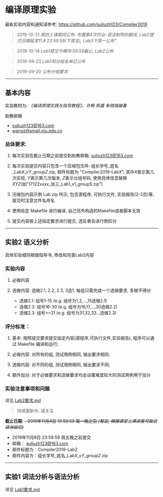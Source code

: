 # 编译原理实验

最新实验内容和通知请参考: https://github.com/suliuzh123/Compiler2019

> 2019-10-31 *周四上课期间公布: 布置第4次作业-语法制导的翻译, Lab2提交日期延至11.8 23:59:59(下周五), Lab3下周一公布"*

> 2019-10-14 *Lab1提交今晚19:59:59截止,  Lab2公布*

> 2019-09-23 *Lab1和分组名单已公布*

> 2019-09-20 *公布分组要求*


----

## 基本内容

实验教材为: *《编译原理实践与指导教程》，许畅 陈嘉 朱晓瑞编著*

助教邮箱
- suliuzh123@163.com
- wangz@smail.nju.edu.cn

### 总体要求:
1. 每次实验在截止日期之前提交到助教邮箱: suliuzh123@163.com

2. 每次实验提交内容只包含一个压缩包文件: 组长学号_姓名_Lab*X*_v*Y*_group*Z*.zip, 邮件标题为 "Compiler2019-Lab*X*", 其中*X*表示第几次实验, *Y*表示第几次版本, *Z*表示分组号码, 使用具体信息替换 *XYZ*(如"17122xxxx_张三_Lab1_v1_group5.zip")

3. 压缩包内容示例 Lab.zip 所示, 包含源程序, 可执行文件, 实验报告(2-3页)等, 提交时注意文件名命名

4. 使用给定 Makefile 进行编译, 自己另外构造的Makefile或者脚本无效

5. 提交内容按上述指定要求进行提交, 违反者会进行倒扣分


----

## 实验2 语义分析

具体实验细则根据指导书, 修改和完善Lab2内容

### 实验内容
1. 必做内容

2. 选做内容: 选做2.1, 2.2, 2.3, 3选1, 每组只需完成一个选做要求, 多做不得分
    - 选做2.1: 组号1-15 (e.g. 组号为1,2,...,15选做2.1)
    - 选做2.2: 组号16-30 (e.g. 组号为16,17,...,30选做2.2)
    - 选做2.3: 组号>=31 (e.g. 组号为31,32,33...选做2.3)

### 评分标准：

1. 基本: 按照提交要求提交指定内容(源程序,可执行文件,实验报告), 程序可以通过 Makefile 编译和运行;

2. 必做内容: 对所有的组, 测试用例相同, 输出要求相同;

3. 选做内容: 对不同的组, 测试用例相同, 输出要求不同;

4. 额外加分: 对于必做要求和选做要求均会设置难度较大的测试用例用于加分


### 实验注意事项和问题

详见 [Lab2要求.md](Lab2要求.md)

> 持续更新中, 请关注


**截止日期**:
~~- 2019年11月4日 19:59:59 周一晚之前 *(暂定, 根据课堂上课进度可能会适当延后)*~~
- 2019年11月8日 23:59:59 周五晚之前提交
- 邮箱： suliuzh123@163.com
- 邮件标题为：Compiler2019-Lab2
- 邮件内容为：组长学号_姓名_Lab*X*_v*Y*_group*Z*.zip




----

## 实验1 词法分析与语法分析

详见 [Lab1要求.md](Lab1要求.md)
